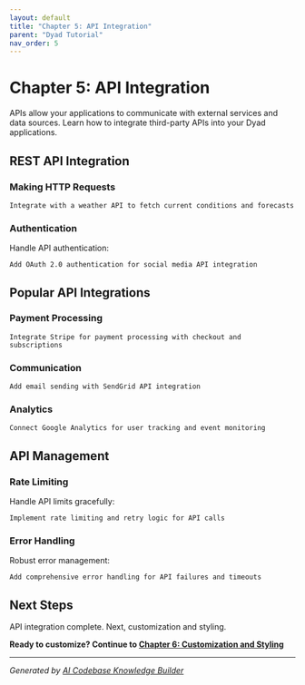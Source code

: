 ```yaml
---
layout: default
title: "Chapter 5: API Integration"
parent: "Dyad Tutorial"
nav_order: 5
---
```


# Chapter 5: API Integration

APIs allow your applications to communicate with external services and data sources. Learn how to integrate third-party APIs into your Dyad applications.

## REST API Integration

### Making HTTP Requests

```
Integrate with a weather API to fetch current conditions and forecasts
```

### Authentication

Handle API authentication:

```
Add OAuth 2.0 authentication for social media API integration
```

## Popular API Integrations

### Payment Processing

```
Integrate Stripe for payment processing with checkout and subscriptions
```

### Communication

```
Add email sending with SendGrid API integration
```

### Analytics

```
Connect Google Analytics for user tracking and event monitoring
```

## API Management

### Rate Limiting

Handle API limits gracefully:

```
Implement rate limiting and retry logic for API calls
```

### Error Handling

Robust error management:

```
Add comprehensive error handling for API failures and timeouts
```

## Next Steps

API integration complete. Next, customization and styling.

**Ready to customize? Continue to [Chapter 6: Customization and Styling](06-customization-styling.md)**

---

*Generated by [AI Codebase Knowledge Builder](https://github.com/The-Pocket/Tutorial-Codebase-Knowledge)*

